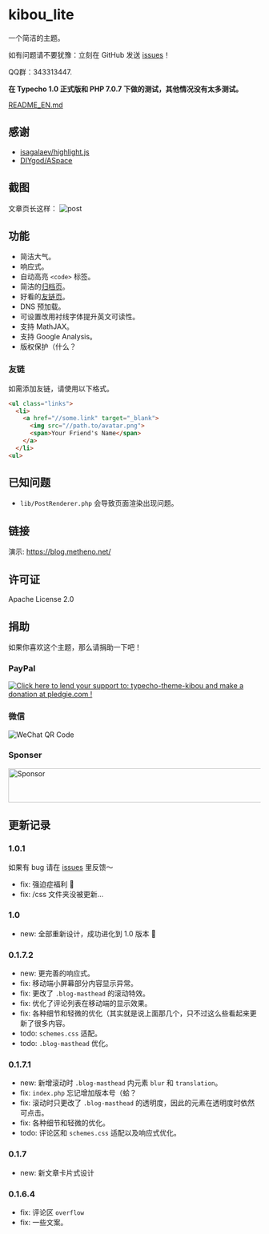 # kibou_lite

一个简洁的主题。

如有问题请不要犹豫：立刻在 GitHub 发送 [issues](https://github.com/metheno/kibou_lite/issues)！

QQ群：343313447.

**在 Typecho 1.0 正式版和 PHP 7.0.7 下做的测试，其他情况没有太多测试。**

[README_EN.md](https://github.com/metheno/kibou_lite/blob/master/README_EN.md)

## 感谢

- [isagalaev/highlight.js](https://github.com/isagalaev/highlight.js)
- [DIYgod/ASpace](https://github.com/DIYgod/ASpace/)

## 截图

文章页长这样：
![post](https://github.com/metheno/kibou_lite/blob/master/screenshot.png)

## 功能

- 简洁大气。
- 响应式。
- 自动高亮 `<code>` 标签。
- 简洁的[归档页](https://blog.metheno.net/archives.html)。
- 好看的[友链页](https://blog.metheno.net/py.html)。
- DNS 预加载。
- 可设置改用衬线字体提升英文可读性。
- 支持 MathJAX。
- 支持 Google Analysis。
- 版权保护（什么？

### 友链

如需添加友链，请使用以下格式。

```html
<ul class="links">
  <li>
    <a href="//some.link" target="_blank">
      <img src="//path.to/avatar.png">
      <span>Your Friend's Name</span>
    </a>
  </li>
<ul>
```

## 已知问题

- `lib/PostRenderer.php` 会导致页面渲染出现问题。

## 链接

演示: https://blog.metheno.net/

## 许可证

Apache License 2.0

## 捐助

如果你喜欢这个主题，那么请捐助一下吧！

### PayPal

<a href='https://pledgie.com/campaigns/33629'><img alt='Click here to lend your support to: typecho-theme-kibou and make a donation at pledgie.com !' src='https://pledgie.com/campaigns/33629.png?skin_name=chrome' border='0' ></a>

### 微信

![WeChat QR Code](https://raw.githubusercontent.com/metheno/didactic-umbrella/master/typecho-theme-kibou/WeChatPay.jpg)

### Sponser

<a target='_blank' rel='nofollow' href='https://app.codesponsor.io/link/tDCEcQhBHUnMrhjcy4sZTEqT/metheno/kibou_lite'>
  <img alt='Sponsor' width='888' height='68' src='https://app.codesponsor.io/embed/tDCEcQhBHUnMrhjcy4sZTEqT/metheno/kibou_lite.svg' />
</a>

## 更新记录

### 1.0.1

如果有 bug 请在 [issues](https://github.com/metheno/kibou_lite/issues) 里反馈～

- fix: 强迫症福利 🎉
- fix: /css 文件夹没被更新…

### 1.0

- new: 全部重新设计，成功进化到 1.0 版本 🎉

### 0.1.7.2

- new: 更完善的响应式。
- fix: 移动端小屏幕部分内容显示异常。
- fix: 更改了 `.blog-masthead` 的滚动特效。
- fix: 优化了评论列表在移动端的显示效果。
- fix: 各种细节和轻微的优化（其实就是说上面那几个，只不过这么些看起来更新了很多内容。
- todo: `schemes.css` 适配。
- todo: `.blog-masthead` 优化。

### 0.1.7.1

- new: 新增滚动时 `.blog-masthead` 内元素 `blur` 和 `translation`。
- fix: `index.php` 忘记增加版本号（蛤？
- fix: 滚动时只更改了 `.blog-masthead` 的透明度，因此的元素在透明度时依然可点击。
- fix: 各种细节和轻微的优化。
- todo: 评论区和 `schemes.css` 适配以及响应式优化。

### 0.1.7

- new: 新文章卡片式设计

### 0.1.6.4

- fix: 评论区 `overflow`
- fix: 一些文案。
